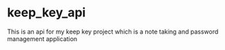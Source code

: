 # keep_key_api
This is an api for my keep key project which is a note taking and password management application
